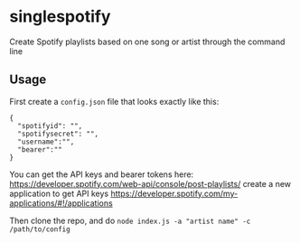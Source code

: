 # singlespotify
Create Spotify playlists based on one song or artist through the command line

## Usage

First create a `config.json` file that looks exactly like this: <br>
```
{
  "spotifyid": "",
  "spotifysecret": "",
  "username":"",
  "bearer":""
}
```
You can get the API keys and bearer tokens here: <br>
https://developer.spotify.com/web-api/console/post-playlists/
create a new application to get API keys
https://developer.spotify.com/my-applications/#!/applications

Then clone the repo, and do
`node index.js -a "artist name" -c /path/to/config`
